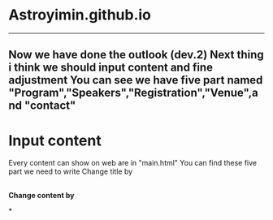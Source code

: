 # Astroyimin.github.io
----------------------------------------------------------------------------------------------
Now we have done the outlook (dev.2)
Next thing i think we should input content and fine adjustment
You can see we have five part named "Program","Speakers","Registration","Venue",and "contact"
----------------------------------------------------------------------------------------------
# Input content
Every content can show on web are in "main.html"
You can find these five part we need to write
Change title by <h2>******</h2> 
Change content by <p>*******<p>
